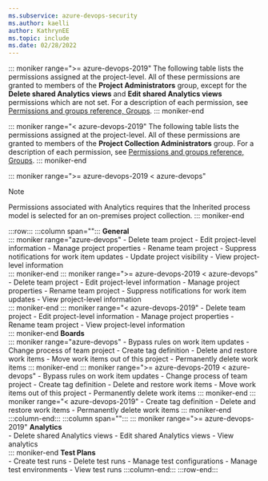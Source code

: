 ```yaml
---
ms.subservice: azure-devops-security
ms.author: kaelli
author: KathrynEE
ms.topic: include
ms.date: 02/28/2022
---
```


::: moniker range=">= azure-devops-2019"
The following table lists the permissions assigned at the project-level. All of these permissions are granted to members of the **Project Administrators** group, except for the **Delete shared Analytics views** and **Edit shared Analytics views** permissions which are not set. For a description of each permission, see [Permissions and groups reference, Groups](../permissions.md#project-level-permissions).
::: moniker-end

::: moniker range="< azure-devops-2019"
The following table lists the permissions assigned at the project-level. All of these permissions are granted to members of the **Project Collection Administrators** group. For a description of each permission, see [Permissions and groups reference, Groups](../permissions.md#project-level-permissions).
::: moniker-end

::: moniker range=">= azure-devops-2019 < azure-devops"
> [!NOTE]   
> Permissions associated with Analytics requires that the Inherited process model is selected for an on-premises project collection. 
::: moniker-end

:::row:::
   :::column span="":::
      **General**  
      ::: moniker range="azure-devops"
      - Delete team project
      - Edit project-level information
      - Manage project properties
      - Rename team project
      - Suppress notifications for work item updates
      - Update project visibility
      - View project-level information  
      ::: moniker-end
      ::: moniker range=">= azure-devops-2019 < azure-devops"
      - Delete team project
      - Edit project-level information
      - Manage project properties
      - Rename team project
      - Suppress notifications for work item updates
      - View project-level information  
      ::: moniker-end
      ::: moniker range="< azure-devops-2019"
      - Delete team project
      - Edit project-level information
      - Manage project properties
      - Rename team project
      - View project-level information  
      ::: moniker-end
      **Boards**  
      ::: moniker range="azure-devops"
      - Bypass rules on work item updates
      - Change process of team project 
      - Create tag definition
      - Delete and restore work items
      - Move work items out of this project
      - Permanently delete work items
      ::: moniker-end
      ::: moniker range=">= azure-devops-2019 < azure-devops"
      - Bypass rules on work item updates
      - Change process of team project 
      - Create tag definition
      - Delete and restore work items
      - Move work items out of this project
      - Permanently delete work items
      ::: moniker-end
      ::: moniker range="< azure-devops-2019"
      - Create tag definition
      - Delete and restore work items
      - Permanently delete work items
      ::: moniker-end
   :::column-end:::
   :::column span="":::
      ::: moniker range=">= azure-devops-2019"
      **Analytics**  
      - Delete shared Analytics views
      - Edit shared Analytics views
      - View analytics  
      ::: moniker-end
      **Test Plans**  
      - Create test runs
      - Delete test runs
      - Manage test configurations
      - Manage test environments
      - View test runs 
   :::column-end:::
:::row-end:::